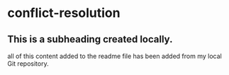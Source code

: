 # conflict-resolution

## This is a subheading created locally.

all of this content added to the readme file has been added from my local Git repository.
